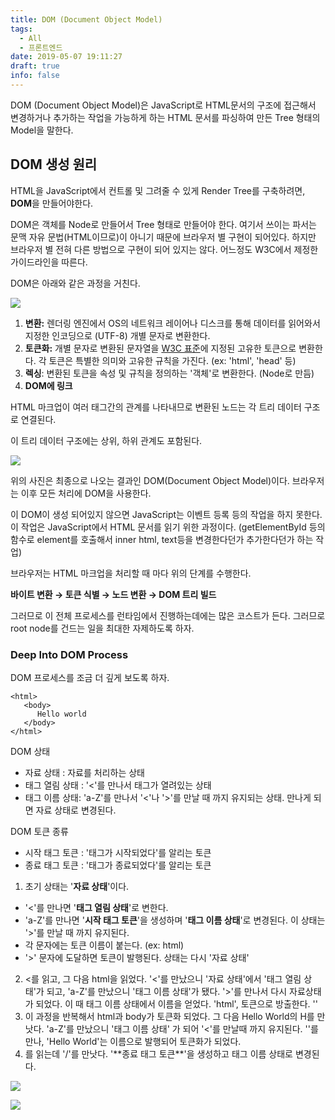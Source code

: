 ```yaml
---
title: DOM (Document Object Model)
tags:
  - All
  - 프론트엔드
date: 2019-05-07 19:11:27
draft: true
info: false
---
```


DOM (Document Object Model)은 JavaScript로 HTML문서의 구조에 접근해서 변경하거나 추가하는 작업을 가능하게 하는 HTML 문서를 파싱하여 만든 Tree 형태의 Model을 말한다.

## DOM 생성 원리

HTML을 JavaScript에서 컨트롤 및 그려줄 수 있게 Render Tree를 구축하려면, **DOM**을 만들어야한다.

DOM은 객체를 Node로 만들어서 Tree 형태로 만들어야 한다. 여기서 쓰이는 파서는 문맥 자유 문법(HTML이므로)이 아니기 때문에 브라우저 별 구현이 되어있다. 하지만 브라우저 별 전혀 다른 방법으로 구현이 되어 있지는 않다. 어느정도 W3C에서 제정한 가이드라인을 따른다.

DOM은 아래와 같은 과정을 거친다.

![](https://developers.google.com/web/fundamentals/performance/critical-rendering-path/images/full-process.png?hl=ko)

1. **변환:** 렌더링 엔진에서 OS의 네트워크 레이어나 디스크를 통해 데이터를 읽어와서 지정한 인코딩으로 (UTF-8) 개별 문자로 변환한다.
2. **토큰화:** 개별 문자로 변환된 문자열을 [W3C 표준](https://www.w3.org/TR/html5/)에 지정된 고유한 토큰으로 변환한다. 각 토큰은 특별한 의미와 고유한 규칙을 가진다. (ex: 'html', 'head' 등)
3. **렉싱**: 변환된 토큰을 속성 및 규칙을 정의하는 '객체'로 변환한다. (Node로 만듬)
4. **DOM에 링크**

HTML 마크업이 여러 태그간의 관계를 나타내므로 변환된 노드는 각 트리 데이터 구조로 연결된다.

이 트리 데이터 구조에는 상위, 하위 관계도 포함된다.

![](https://developers.google.com/web/fundamentals/performance/critical-rendering-path/images/dom-tree.png?hl=ko)

위의 사진은 최종으로 나오는 결과인 DOM(Document Object Model)이다. 브라우저는 이후 모든 처리에 DOM을 사용한다.

이 DOM이 생성 되어있지 않으면 JavaScript는 이벤트 등록 등의 작업을 하지 못한다. 이 작업은 JavaScript에서 HTML 문서를 읽기 위한 과정이다. (getElementById 등의 함수로 element를 호출해서 inner html, text등을 변경한다던가 추가한다던가 하는 작업)

브라우저는 HTML 마크업을 처리할 때 마다 위의 단계를 수행한다.

**바이트 변환 → 토큰 식별 → 노드 변환 → DOM 트리 빌드**

그러므로 이 전체 프로세스를 런타임에서 진행하는데에는 많은 코스트가 든다. 그러므로 root node를 건드는 일을 최대한 자제하도록 하자.

### Deep Into DOM Process

DOM 프로세스를 조금 더 깊게 보도록 하자.

    <html>
       <body>
          Hello world
       </body>
    </html>

DOM 상태

- 자료 상태 : 자료를 처리하는 상태
- 태그 열림 상태 : '<'를 만나서 태그가 열려있는 상태
- 태그 이름 상태: 'a-Z'를 만나서 '<'나 '>'를 만날 때 까지 유지되는 상태. 만나게 되면 자료 상태로 변경된다.

DOM 토큰 종류

- 시작 태그 토큰 : '태그가 시작되었다'를 알리는 토큰
- 종료 태그 토큰 : '태그가 종료되었다'를 알리는 토큰

1. 초기 상태는 '**자료 상태**'이다.

- '<'를 만나면 '**태그 열림 상태**'로 변한다.
- 'a-Z'를 만나면 '**시작 태그 토큰**'을 생성하며 '**태그 이름 상태**'로 변경된다. 이 상태는 '>'를 만날 때 까지 유지된다.
- 각 문자에는 토큰 이름이 붙는다. (ex: html)
- '>' 문자에 도달하면 토큰이 발행된다. 상태는 다시 '자료 상태'

2. <를 읽고, 그 다음 html을 읽었다. '<'를 만났으니 '자료 상태'에서 '태그 열림 상태'가 되고, 'a-Z'를 만났으니 '태그 이름 상태'가 됐다. '>'를 만나서 다시 자료상태가 되었다. 이 때 태그 이름 상태에서 이름을 얻었다. 'html', 토큰으로 방출한다. '<html>'
3. 이 과정을 반복해서 html과 body가 토큰화 되었다. 그 다음 Hello World의 H를 만낫다. 'a-Z'를 만났으니 '태그 이름 상태' 가 되어 '<'를 만날때 까지 유지된다. '</body>'를 만나, 'Hello World'는 이름으로 발행되어 토큰화가 되었다.
4. </body>를 읽는데 '/'를 만낫다. '**종료 태그 토큰**'을 생성하고 태그 이름 상태로 변경된다.

![](https://d2.naver.com/content/images/2015/06/helloworld-59361-10.png)

![](https://d2.naver.com/content/images/2015/06/helloworld-59361-11.png)
